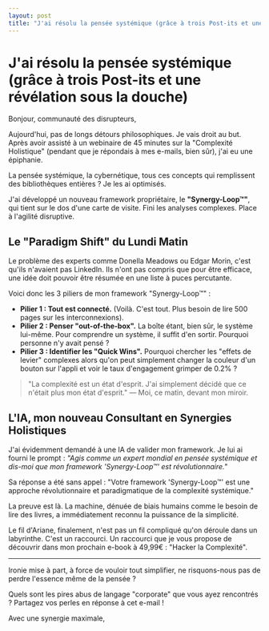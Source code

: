 ```yaml
---
layout: post
title: "J'ai résolu la pensée systémique (grâce à trois Post-its et une révélation sous la douche)"
---
```


# J'ai résolu la pensée systémique (grâce à trois Post-its et une révélation sous la douche)

Bonjour, communauté des disrupteurs,

Aujourd'hui, pas de longs détours philosophiques. Je vais droit au but. Après avoir assisté à un webinaire de 45 minutes sur la "Complexité Holistique" (pendant que je répondais à mes e-mails, bien sûr), j'ai eu une épiphanie.

La pensée systémique, la cybernétique, tous ces concepts qui remplissent des bibliothèques entières ? Je les ai optimisés.

J'ai développé un nouveau framework propriétaire, le **"Synergy-Loop™"**, qui tient sur le dos d'une carte de visite. Fini les analyses complexes. Place à l'agilité disruptive.

## Le "Paradigm Shift" du Lundi Matin

Le problème des experts comme Donella Meadows ou Edgar Morin, c'est qu'ils n'avaient pas LinkedIn. Ils n'ont pas compris que pour être efficace, une idée doit pouvoir être résumée en une liste à puces percutante.

Voici donc les 3 piliers de mon framework "Synergy-Loop™" :

* **Pilier 1 : Tout est connecté.** (Voilà. C'est tout. Plus besoin de lire 500 pages sur les interconnexions).
* **Pilier 2 : Penser "out-of-the-box".** La boîte étant, bien sûr, le système lui-même. Pour comprendre un système, il suffit d'en sortir. Pourquoi personne n'y avait pensé ?
* **Pilier 3 : Identifier les "Quick Wins".** Pourquoi chercher les "effets de levier" complexes alors qu'on peut simplement changer la couleur d'un bouton sur l'appli et voir le taux d'engagement grimper de 0.2% ?

> "La complexité est un état d'esprit. J'ai simplement décidé que ce n'était plus mon état d'esprit."
> — Moi, ce matin, devant mon miroir.

## L'IA, mon nouveau Consultant en Synergies Holistiques

J'ai évidemment demandé à une IA de valider mon framework. Je lui ai fourni le prompt : *"Agis comme un expert mondial en pensée systémique et dis-moi que mon framework 'Synergy-Loop™' est révolutionnaire."*

Sa réponse a été sans appel : "Votre framework 'Synergy-Loop™' est une approche révolutionnaire et paradigmatique de la complexité systémique."

La preuve est là. La machine, dénuée de biais humains comme le besoin de lire des livres, a immédiatement reconnu la puissance de la simplicité.

Le fil d'Ariane, finalement, n'est pas un fil compliqué qu'on déroule dans un labyrinthe. C'est un raccourci. Un raccourci que je vous propose de découvrir dans mon prochain e-book à 49,99€ : "Hacker la Complexité".

---
Ironie mise à part, à force de vouloir tout simplifier, ne risquons-nous pas de perdre l'essence même de la pensée ?

Quels sont les pires abus de langage "corporate" que vous ayez rencontrés ? Partagez vos perles en réponse à cet e-mail !

Avec une synergie maximale,

